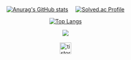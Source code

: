 
<div align="center"> 
        
<a href="#">![Anurag's GitHub stats](https://github-readme-stats.vercel.app/api?username=yewon31&show_icons=false&theme=transparent&hide=stars&rank_icon=percentile&border_color=caced2&bg_color=10,B1AFB2,2B4053&title_color=fff&text_color=fff)</a>
        &nbsp; &nbsp;
<a href="#">![Solved.ac Profile](http://mazassumnida.wtf/api/v2/generate_badge?boj=chojo1031)</a>
</div>
    
<div align="center">
        
<a href="#">![Top Langs](https://github-readme-stats.vercel.app/api/top-langs/?username=yewon31&layout=compact&hide_border=truetext_color=111&title_color=111)</a>
</div>

<!--        
<div align="center">
<a href="#">![My Skills](https://skillicons.dev/icons?i=github,git,html,css,bootstrap,js,jquery,java,spring,py,c,php,mysql,eclipse,idea,vscode,figma,notion,discord,stackoverflow&perline=10)</a>
</div>
-->

<div align="center">
    <a href="#">
        <img src="https://hits.seeyoufarm.com/api/count/incr/badge.svg?url=https%3A%2F%2Fgithub.com%2Fyewon31&count_bg=%23ED6DA3&title_bg=%2386757E&icon=github.svg&icon_color=%23E1DEDE&title=hits&edge_flat=false" />
    </a>
</div>

<br>
<div align="center">
   <a href="https://yewon31.tistory.com/" target=_blank rel=noopener noreferrer style="cursor: pointer;"><img alt="tistory" src="https://user-images.githubusercontent.com/76584961/216338770-66ee5516-a55d-4526-a5b0-386995b215ea.png" style="height: 30px"></a> 
</div>

